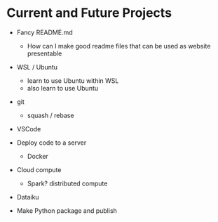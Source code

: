 # Current and Future Projects

* Fancy README.md
  * How can I make good readme files that can be used as website presentable

* WSL / Ubuntu
  * learn to use Ubuntu within WSL
  * also learn to use Ubuntu

* git
  * squash / rebase

* VSCode

* Deploy code to a server
  * Docker

* Cloud compute
  * Spark? distributed compute

* Dataiku

* Make Python package and publish
